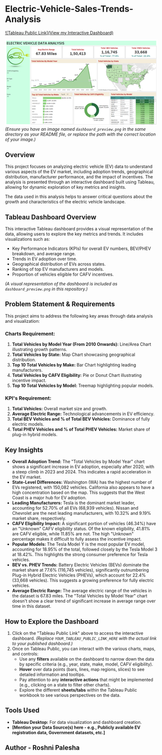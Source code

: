 # Electric-Vehicle-Sales-Trends-Analysis

[![Tableau Public Link](View my Interactive Dashboard)](https://public.tableau.com/app/profile/roshni.palesha/viz/ElectricVehicleDataAnalysis_17471638054440/Dashboard1)

![Dashboard Preview](https://github.com/roshnipalesha/Electric-Vehicle-Sales-Trends-Analysis/blob/main/dashboard_preview.png)
*(Ensure you have an image named `dashboard_preview.png` in the same directory as your README file, or replace the path with the correct location of your image.)*

## Overview

This project focuses on analyzing electric vehicle (EV) data to understand various aspects of the EV market, including adoption trends, geographical distribution, manufacturer performance, and the impact of incentives. The analysis is presented through an interactive dashboard built using Tableau, allowing for dynamic exploration of key metrics and insights.

The data used in this analysis helps to answer critical questions about the growth and characteristics of the electric vehicle landscape.

## Tableau Dashboard Overview

This interactive Tableau dashboard provides a visual representation of the data, allowing users to explore the key metrics and trends. It includes visualizations such as:

* Key Performance Indicators (KPIs) for overall EV numbers, BEV/PHEV breakdown, and average range.
* Trends in EV adoption over time.
* Geographical distribution of EVs across states.
* Ranking of top EV manufacturers and models.
* Proportion of vehicles eligible for CAFV incentives.

*(A visual representation of the dashboard is included as `dashboard_preview.png` in this repository.)*

## Problem Statement & Requirements

This project aims to address the following key areas through data analysis and visualization:

### Charts Requirement:

1.  **Total Vehicles by Model Year (From 2010 Onwards):** Line/Area Chart illustrating growth patterns.
2.  **Total Vehicles by State:** Map Chart showcasing geographical distribution.
3.  **Top 10 Total Vehicles by Make:** Bar Chart highlighting leading manufacturers.
4.  **Total Vehicles by CAFV Eligibility:** Pie or Donut Chart illustrating incentive impact.
5.  **Top 10 Total Vehicles by Model:** Treemap highlighting popular models.

### KPI's Requirement:

1.  **Total Vehicles:** Overall market size and growth.
2.  **Average Electric Range:** Technological advancements in EV efficiency.
3.  **Total BEV Vehicles and % of Total BEV Vehicles:** Dominance of fully electric models.
4.  **Total PHEV Vehicles and % of Total PHEV Vehicles:** Market share of plug-in hybrid models.

## Key Insights

* **Overall Adoption Trend:** The "Total Vehicles by Model Year" chart shows a significant increase in EV adoption, especially after 2020, with a steep climb in 2023 and 2024. This indicates a rapid acceleration in the EV market.
* **State-Level Differences:** Washington (WA) has the highest number of EVs registered, with 150,082 vehicles. California also appears to have a high concentration based on the map. This suggests that the West Coast is a major hub for EV adoption.
* **Leading Manufacturers:** Tesla is the dominant market leader, accounting for 52.70% of all EVs (68,939 vehicles). Nissan and Chevrolet are the next leading manufacturers, with 10.32% and 9.19% market share, respectively.
* **CAFV Eligibility Impact:** A significant portion of vehicles (46.34%) have an "Unknown" CAFV eligibility status. Of the known eligibility, 41.81% are CAFV eligible, while 11.85% are not. The high "Unknown" percentage makes it difficult to fully assess the incentive impact.
* **Popular Models:** The Tesla Model Y is the most popular EV model, accounting for 18.95% of the total, followed closely by the Tesla Model 3 at 18.42%. This highlights the strong consumer preference for Tesla vehicles.
* **BEV vs. PHEV Trends:** Battery Electric Vehicles (BEVs) dominate the market share at 77.6% (116,745 vehicles), significantly outnumbering Plug-in Hybrid Electric Vehicles (PHEVs), which account for 22.4% (33,668 vehicles). This suggests a growing preference for fully electric vehicles.
* **Average Electric Range:** The average electric range of the vehicles in the dataset is 67.83 miles. The "Total Vehicles by Model Year" chart doesn't show a clear trend of significant increase in average range over time in this dataset.

## How to Explore the Dashboard

1.  Click on the "Tableau Public Link" above to access the interactive dashboard. *(Replace `YOUR_TABLEAU_PUBLIC_LINK_HERE` with the actual link to your published dashboard.)*
2.  Once on Tableau Public, you can interact with the various charts, maps, and controls:
    * Use any **filters** available on the dashboard to narrow down the data by specific criteria (e.g., year, state, make, model, CAFV eligibility).
    * **Hover** over data points (bars, lines, map regions, slices) to see detailed information and tooltips.
    * Pay attention to any **interactive actions** that might be implemented (e.g., clicking on a state to filter other charts).
    * Explore the different **sheets/tabs** within the Tableau Public workbook to see various perspectives on the data.

## Tools Used

* **Tableau Desktop:** For data visualization and dashboard creation.
* **[Mention your Data Source(s) here - e.g., Publicly available EV registration data, Government datasets, etc.]**

## Author - Roshni Palesha
